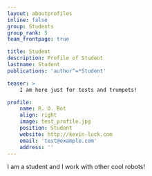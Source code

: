 ```yaml
---
layout: aboutprofiles
inline: false
group: Students
group_rank: 5
team_frontpage: true

title: Student
description: Profile of Student
lastname: Student
publications: 'author^=*Student'

teaser: >
    I am here just for tests and trumpets!

profile:
    name: R. O. Bot
    align: right
    image: test_profile.jpg
    position: Student
    website: http://kevin-luck.com
    email: 'test@example.com'
    address: ''
---
```


I am a student and I work with other cool robots!
